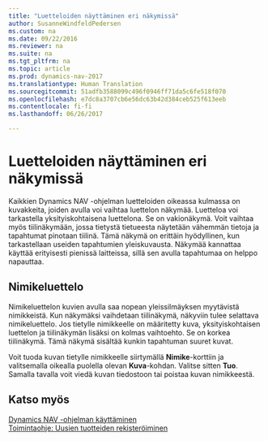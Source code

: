 ```yaml
---
title: "Luetteloiden näyttäminen eri näkymissä"
author: SusanneWindfeldPedersen
ms.custom: na
ms.date: 09/22/2016
ms.reviewer: na
ms.suite: na
ms.tgt_pltfrm: na
ms.topic: article
ms.prod: dynamics-nav-2017
ms.translationtype: Human Translation
ms.sourcegitcommit: 51adfb3588099c496f0946ff71da5c6fe518f070
ms.openlocfilehash: e7dc8a3707cb6e56dc63b42d384ceb525f613eeb
ms.contentlocale: fi-fi
ms.lasthandoff: 06/26/2017

---
```


# <a name="displaying-lists-in-different-views"></a>Luetteloiden näyttäminen eri näkymissä
Kaikkien Dynamics NAV -ohjelman luetteloiden oikeassa kulmassa on kuvakkeita, joiden avulla voi vaihtaa luettelon näkymää. Luetteloa voi tarkastella yksityiskohtaisena luettelona. Se on vakionäkymä. Voit vaihtaa myös tiilinäkymään, jossa tietystä tietueesta näytetään vähemmän tietoja ja tapahtumat pinotaan tiilinä. Tämä näkymä on erittäin hyödyllinen, kun tarkastellaan useiden tapahtumien yleiskuvausta. Näkymää kannattaa käyttää erityisesti pienissä laitteissa, sillä sen avulla tapahtumaa on helppo napauttaa.

## <a name="items-list"></a>Nimikeluettelo
Nimikeluettelon kuvien avulla saa nopean yleissilmäyksen myytävistä nimikkeistä. Kun näkymäksi vaihdetaan tiilinäkymä, näkyviin tulee selattava nimikeluettelo. Jos tietylle nimikkeelle on määritetty kuva, yksityiskohtaisen luettelon ja tiilinäkymän lisäksi on kolmas vaihtoehto. Se on korkea tiilinäkymä. Tämä näkymä sisältää kunkin tapahtuman suuret kuvat.

Voit tuoda kuvan tietylle nimikkeelle siirtymällä **Nimike**-korttiin ja valitsemalla oikealla puolella olevan **Kuva**-kohdan. Valitse sitten **Tuo**. Samalla tavalla voit viedä kuvan tiedostoon tai poistaa kuvan nimikkeestä.  

## <a name="see-also"></a>Katso myös
[Dynamics NAV -ohjelman käyttäminen](ui-work-product.md)  
[Toimintaohje: Uusien tuotteiden rekisteröiminen](inventory-how-register-new-products.md)  

